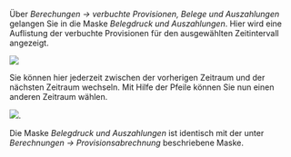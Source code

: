 Über *Berechungen → verbuchte Provisionen, Belege und Auszahlungen* gelangen Sie in die Maske *Belegdruck und Auszahlungen*. Hier wird eine Auflistung der verbuchte Provisionen für den ausgewählten Zeitintervall angezeigt.

![](http://xpecto.github.io/docs/img/img_1441107222772.png)

 Sie können hier jederzeit zwischen der vorherigen Zeitraum und der nächsten Zeitraum wechseln. Mit Hilfe der Pfeile können Sie nun einen anderen Zeitraum wählen.

![](http://xpecto.github.io/docs/img/img_1441106666858.png).

Die Maske *Belegdruck und Auszahlungen* ist identisch mit der unter *Berechnungen → Provisionsabrechnung* beschriebene Maske.
